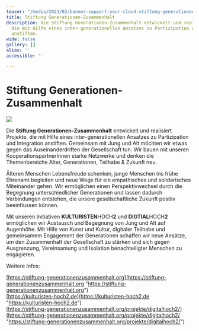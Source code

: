 ```yaml
---
teaser: "/media/2023/02/banner-support-your-cloud-stiftung-generationen-zusammenhalt-1.jpg"
title: Stiftung Generationen-Zusammenhalt
description: Die Stiftung Generationen-Zusammenhalt entwickelt und realisiert Projekte,
  die mit Hilfe eines inter-generationellen Ansatzes zu Partizipation und Integration
  anstiften.
wide: false
gallery: []
alias: ''
accessible: ''

---
```

# Stiftung Generationen-Zusammenhalt

![](/media/2023/02/banner-support-your-cloud-stiftung-generationen-zusammenhalt-1.jpg)

Die **Stiftung Generationen-Zusammenhalt** entwickelt und realisiert Projekte, die mit Hilfe eines inter-generationellen Ansatzes zu Partizipation und Integration anstiften. Gemeinsam mit Jung und Alt möchten wir etwas gegen das Auseinanderdriften der Gesellschaft tun. Wir bauen mit unseren KooperationspartnerInnen starke Netzwerke und denken die Themenbereiche Alter, Generationen, Teilhabe & Zukunft neu.

Älteren Menschen Lebensfreude schenken, junge Menschen ins frühe Ehrenamt begleiten und neue Wege für ein empathisches und solidarisches Miteinander gehen. Wir ermöglichen einen Perspektivwechsel durch die Begegnung unterschiedlicher Generationen und lassen dadurch Verbindungen entstehen, die unsere gesellschaftliche Zukunft positiv beeinflussen können.

Mit unseren Initiativen **KULTURISTEN**HOCH**2** und **DIGTIAL**HOCH**2** ermöglichen wir Austausch und Begegnung von Jung und Alt auf Augenhöhe. Mit Hilfe von Kunst und Kultur, digitaler Teilhabe und gemeinsamem Engagement der Generationen schaffen wir neue Ansätze, um den Zusammenhalt der Gesellschaft zu stärken und sich gegen Ausgrenzung, Vereinsamung und Isolation benachteiligter Menschen zu engagieren.

Weitere Infos:

[https://stiftung-generationenzusammenhalt.org](https://stiftung-generationenzusammenhalt.org "https://stiftung-generationenzusammenhalt.org")  
[https://kulturisten-hoch2.de](https://kulturisten-hoch2.de "https://kulturisten-hoch2.de")   
[https://stiftung-generationenzusammenhalt.org/projekte/digitalhoch2/](https://stiftung-generationenzusammenhalt.org/projekte/digitalhoch2/ "https://stiftung-generationenzusammenhalt.org/projekte/digitalhoch2/")